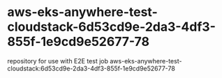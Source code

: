 # aws-eks-anywhere-test-cloudstack-6d53cd9e-2da3-4df3-855f-1e9cd9e52677-78
repository for use with E2E test job aws-eks-anywhere-test-cloudstack:6d53cd9e-2da3-4df3-855f-1e9cd9e52677-78

